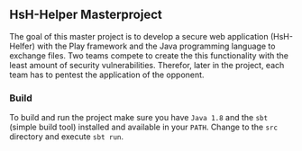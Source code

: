## HsH-Helper Masterproject
The goal of this master project is to develop a secure web application (HsH-Helfer) with the Play framework and the Java programming language to exchange files. Two teams compete to create the this functionality with the least amount of security vulnerabilities. Therefor, later in the project, each team has to pentest the application of the opponent.

### Build
To build and run the project make sure you have `Java 1.8` and the `sbt` (simple build tool) installed and available in your `PATH`. Change to the `src` directory and execute `sbt run`.

